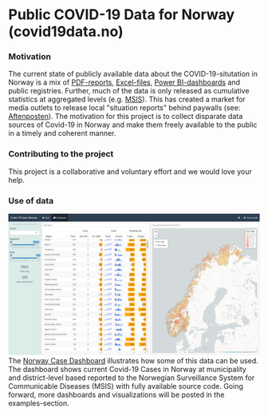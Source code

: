 # Public COVID-19 Data for Norway (covid19data.no)

### Motivation
The current state of publicly available data about the COVID-19-situtation in Norway is a mix of [PDF-reports](https://www.fhi.no/sv/smittsomme-sykdommer/corona/dags--og-ukerapporter/dags--og-ukerapporter-om-koronavirus/), [Excel-files](https://www.nav.no/no/nav-og-samfunn/statistikk/arbeidssokere-og-stillinger-statistikk/permitterte), [Power BI-dashboards](https://www.helsedirektoratet.no/statistikk/antall-innlagte-pasienter-pa-sykehus-med-pavist-covid-19) and public registries. Further, much of the data is only released as cumulative statistics at aggregated levels (e.g. [MSIS](http://www.msis.no/)). This has created a market for media outlets to release local "situation reports" behind paywalls (see: [Aftenposten](https://www.aftenposten.no/norge/i/K3mnr4/i-det-meste-av-landet-bremser-viruset-opp-i-oslo-sprer-det-seg-raskt-fra-bydel-til-bydel)). The motivation for this project is to collect disparate data sources of Covid-19 in Norway and make them freely available to the public in a timely and coherent manner.

### Contributing to the project
This project is a collaborative and voluntary effort and we would love your help.

### Use of data

[![Case Dashboard](docs/img/MSIS_dashboard_full.PNG)](https://www.covid19data.no/examples/01_case_dashboard/)
The [Norway Case Dashboard](https://www.covid19data.no/examples/01_case_dashboard/) illustrates how some of this data can be used. The dashboard shows current Covid-19 Cases in Norway at municipality and district-level based reported to the Norwegian Surveillance System for Communicable Diseases (MSIS) with fully available source code. Going forward, more dashboards and visualizations will be posted in the examples-section.

